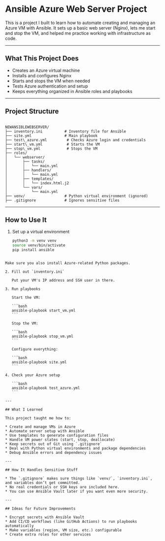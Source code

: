 # Ansible Azure Web Server Project

This is a project I built to learn how to automate creating and managing an Azure VM with Ansible. It sets up a basic web server (Nginx), lets me start and stop the VM, and helped me practice working with infrastructure as code.

---

## What This Project Does

- Creates an Azure virtual machine
- Installs and configures Nginx
- Starts and stops the VM when needed
- Tests Azure authentication and setup
- Keeps everything organized in Ansible roles and playbooks

---

## Project Structure

```

NEWANSIBLEWEBSERVER/
├── inventory.ini          # Inventory file for Ansible
├── site.yml               # Main playbook
├── test\_azure.yml         # Checks Azure login and credentials
├── start\_vm.yml           # Starts the VM
├── stop\_vm.yml            # Stops the VM
├── roles/
│   └── webserver/
│       ├── tasks/
│       │   └── main.yml
│       ├── handlers/
│       │   └── main.yml
│       ├── templates/
│       │   └── index.html.j2
│       └── vars/
│           └── main.yml
├── venv/                  # Python virtual environment (ignored)
├── .gitignore             # Ignores sensitive files

````

---

## How to Use It

1. Set up a virtual environment

   ```bash
   python3 -m venv venv
   source venv/bin/activate
   pip install ansible
````

Make sure you also install Azure-related Python packages.

2. Fill out `inventory.ini`

   Put your VM's IP address and SSH user in there.

3. Run playbooks

   Start the VM:

   ```bash
   ansible-playbook start_vm.yml
   ```

   Stop the VM:

   ```bash
   ansible-playbook stop_vm.yml
   ```

   Configure everything:

   ```bash
   ansible-playbook site.yml
   ```

4. Check your Azure setup

   ```bash
   ansible-playbook test_azure.yml
   ```

---

## What I Learned

This project taught me how to:

* Create and manage VMs in Azure
* Automate server setup with Ansible
* Use templates to generate configuration files
* Handle VM power states (start, stop, deallocate)
* Keep secrets out of Git using `.gitignore`
* Deal with Python virtual environments and package dependencies
* Debug Ansible errors and dependency issues

---

## How It Handles Sensitive Stuff

* The `.gitignore` makes sure things like `venv/`, `inventory.ini`, and variables don’t get committed.
* No real credentials or SSH keys are included here.
* You can use Ansible Vault later if you want even more security.

---

## Ideas for Future Improvements

* Encrypt secrets with Ansible Vault
* Add CI/CD workflows (like GitHub Actions) to run playbooks automatically
* Make variables (region, VM size, etc.) configurable
* Create extra roles for other services
